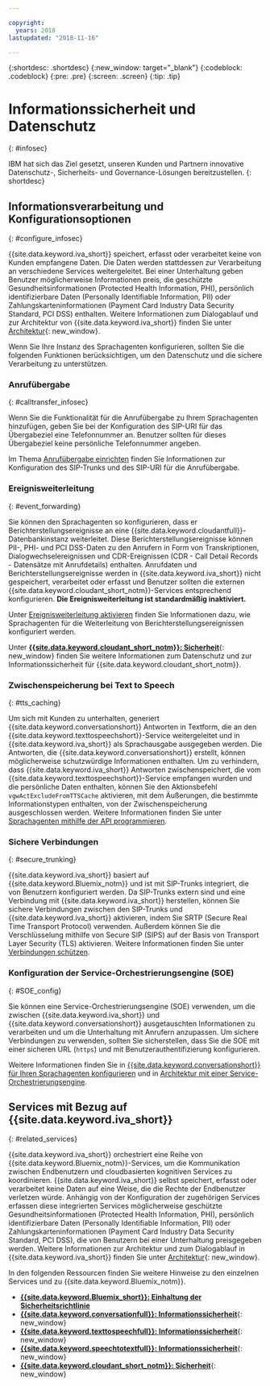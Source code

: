 ```yaml
---

copyright:
  years: 2018
lastupdated: "2018-11-16"

---
```


{:shortdesc: .shortdesc}
{:new_window: target="_blank"}
{:codeblock: .codeblock}
{:pre: .pre}
{:screen: .screen}
{:tip: .tip}


# Informationssicherheit und Datenschutz
{: #infosec}

IBM hat sich das Ziel gesetzt, unseren Kunden und Partnern innovative Datenschutz-, Sicherheits- und Governance-Lösungen bereitzustellen.
{: shortdesc}

## Informationsverarbeitung und Konfigurationsoptionen
{: #configure_infosec}

{{site.data.keyword.iva_short}} speichert, erfasst oder verarbeitet keine von Kunden empfangene Daten. Die Daten werden stattdessen zur Verarbeitung an verschiedene Services weitergeleitet. Bei einer Unterhaltung geben Benutzer möglicherweise Informationen preis, die geschützte Gesundheitsinformationen (Protected Health Information, PHI), persönlich identifizierbare Daten (Personally Identifiable Information, PII) oder Zahlungskarteninformationen (Payment Card Industry Data Security Standard, PCI DSS) enthalten. Weitere Informationen zum Dialogablauf und zur Architektur von {{site.data.keyword.iva_short}} finden Sie unter [Architektur](about.html#architecture){: new_window}.

Wenn Sie Ihre Instanz des Sprachagenten konfigurieren, sollten Sie die folgenden Funktionen berücksichtigen, um den Datenschutz und die sichere Verarbeitung zu unterstützen.

### Anrufübergabe
{:  #calltransfer_infosec}

Wenn Sie die Funktionalität für die Anrufübergabe zu Ihrem Sprachagenten hinzufügen, geben Sie bei der Konfiguration des SIP-URI für das Übergabeziel eine Telefonnummer an. Benutzer sollten für dieses Übergabeziel keine persönliche Telefonnummer angeben.

Im Thema [Anrufübergabe einrichten](call-transfer.html) finden Sie Informationen zur Konfiguration des SIP-Trunks und des SIP-URI für die Anrufübergabe.

### Ereignisweiterleitung
{: #event_forwarding}

Sie können den Sprachagenten so konfigurieren, dass er Berichterstellungsereignisse an eine {{site.data.keyword.cloudantfull}}-Datenbankinstanz weiterleitet. Diese Berichterstellungsereignisse können PII-, PHI- und PCI DSS-Daten zu den Anrufern in Form von Transkriptionen, Dialogwechselereignissen und CDR-Ereignissen (CDR - Call Detail Records - Datensätze mit Anrufdetails) enthalten. Anrufdaten und Berichterstellungsereignisse werden in {{site.data.keyword.iva_short}} nicht gespeichert, verarbeitet oder erfasst und Benutzer sollten die externen {{site.data.keyword.cloudant_short_notm}}-Services entsprechend konfigurieren. **Die Ereignisweiterleitung ist standardmäßig inaktiviert.**

Unter [Ereignisweiterleitung aktivieren](event-forwarding.html) finden Sie Informationen dazu, wie Sprachagenten für die Weiterleitung von Berichterstellungsereignissen konfiguriert werden.

Unter [**{{site.data.keyword.cloudant_short_notm}}: Sicherheit**](../Cloudant/offerings/security.html#security){: new_window} finden Sie weitere Informationen zum Datenschutz und zur Informationssicherheit für {{site.data.keyword.cloudant_short_notm}}.

### Zwischenspeicherung bei Text to Speech
{: #tts_caching}

Um sich mit Kunden zu unterhalten, generiert {{site.data.keyword.conversationshort}} Antworten in Textform, die an den {{site.data.keyword.texttospeechshort}}-Service weitergeleitet und in {{site.data.keyword.iva_short}} als Sprachausgabe ausgegeben werden. Die Antworten, die {{site.data.keyword.conversationshort}} erstellt, können möglicherweise schutzwürdige Informationen enthalten. Um zu verhindern, dass {{site.data.keyword.iva_short}} Antworten zwischenspeichert, die vom {{site.data.keyword.texttospeechshort}}-Service empfangen wurden und die persönliche Daten enthalten, können Sie den Aktionsbefehl `vgwActExcludeFromTTSCache` aktivieren, mit dem Äußerungen, die bestimmte Informationstypen enthalten, von der Zwischenspeicherung ausgeschlossen werden. Weitere Informationen finden Sie unter [Sprachagenten mithilfe der API programmieren](api.html#action-sequences).

### Sichere Verbindungen
{: #secure_trunking}

{{site.data.keyword.iva_short}} basiert auf {{site.data.keyword.Bluemix_notm}} und ist mit SIP-Trunks integriert, die von Benutzern konfiguriert werden. Da SIP-Trunks extern sind und eine Verbindung mit {{site.data.keyword.iva_short}} herstellen, können Sie sichere Verbindungen zwischen den SIP-Trunks und {{site.data.keyword.iva_short}} aktivieren, indem Sie SRTP (Secure Real Time Transport Protocol) verwenden. Außerdem können Sie die Verschlüsselung mithilfe von Secure SIP (SIPS) auf der Basis von Transport Layer Security (TLS) aktivieren. Weitere Informationen finden Sie unter [Verbindungen schützen](secure-trunking.html).

### Konfiguration der Service-Orchestrierungsengine (SOE)
{: #SOE_config}

Sie können eine Service-Orchestrierungsengine (SOE) verwenden, um die zwischen {{site.data.keyword.iva_short}} und {{site.data.keyword.conversationshort}} ausgetauschten Informationen zu verarbeiten und um die Unterhaltung mit Anrufern anzupassen. Um sichere Verbindungen zu verwenden, sollten Sie sicherstellen, dass Sie die SOE mit einer sicheren URL (`https`) und mit Benutzerauthentifizierung konfigurieren.

Weitere Informationen finden Sie in [{{site.data.keyword.conversationshort}} für Ihren Sprachagenten konfigurieren](managing_SOE.html#conversation_va) und in [Architektur mit einer Service-Orchestrierungsengine](about.html#arch-soe).

## Services mit Bezug auf {{site.data.keyword.iva_short}}
{: #related_services}

{{site.data.keyword.iva_short}} orchestriert eine Reihe von {{site.data.keyword.Bluemix_notm}}-Services, um die Kommunikation zwischen Endbenutzern und cloudbasierten kognitiven Services zu koordinieren. {{site.data.keyword.iva_short}} selbst speichert, erfasst oder verarbeitet keine Daten auf eine Weise, die die Rechte der Endbenutzer verletzen würde. Anhängig von der Konfiguration der zugehörigen Services erfassen diese integrierten Services möglicherweise geschützte Gesundheitsinformationen (Protected Health Information, PHI), persönlich identifizierbare Daten (Personally Identifiable Information, PII) oder Zahlungskarteninformationen (Payment Card Industry Data Security Standard, PCI DSS), die von Benutzern bei einer Unterhaltung preisgegeben werden. Weitere Informationen zur Architektur und zum Dialogablauf in {{site.data.keyword.iva_short}} finden Sie unter [Architektur](about.html#architecture){: new_window}.

In den folgenden Ressourcen finden Sie weitere Hinweise zu den einzelnen Services und zu {{site.data.keyword.Bluemix_notm}}.

  * [**{{site.data.keyword.Bluemix_short}}: Einhaltung der Sicherheitsrichtlinie**](../security/compliance.html)
  * [**{{site.data.keyword.conversationfull}}: Informationssicherheit**](../conversation/information-security.html){: new_window}
  * [**{{site.data.keyword.texttospeechfull}}: Informationssicherheit**](../text-to-speech/information-security.html){: new_window}
  * [**{{site.data.keyword.speechtotextfull}}: Informationssicherheit**](../speech-to-text/information-security.html){: new_window}
  * [**{{site.data.keyword.cloudant_short_notm}}: Sicherheit**](../Cloudant/offerings/security.html#security){: new_window}
